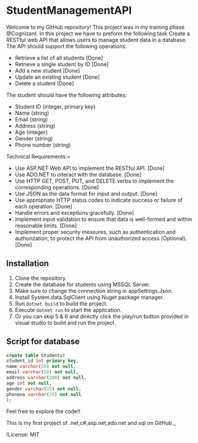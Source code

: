 # StudentManagementAPI
Welcome to my GitHub repository! This project was in my training phase @Cognizant. In this project we have to preform the following task
Create a RESTful web API that allows users to manage student data in a database. The API should support the following operations: 
-	Retrieve a list of all students [Done]
-	Retrieve a single student by ID [Done]
-	Add a new student [Done]
-	Update an existing student [Done]
-	Delete a student [Done]

The student should have the following attributes: 
-	Student ID (integer, primary key) 
-	Name (string) 
-	Email (string) 
-	Address (string) 
-	Age (integer) 
-	Gender (string) 
-	Phone number (string) 

Technical Requirements:=
- Use ASP.NET Web API to implement the RESTful API. [Done]
- Use ADO.NET to interact with the database. [Done]
-	Use HTTP GET, POST, PUT, and DELETE verbs to implement the corresponding operations. [Done]
-	Use JSON as the data format for input and output. [Done]
-	Use appropriate HTTP status codes to indicate success or failure of each operation. [Done]
-	Handle errors and exceptions gracefully. [Done]
-	Implement input validation to ensure that data is well-formed and within reasonable limits. [Done]
-	Implement proper security measures, such as authentication and authorization, to protect the API from unauthorized access (Optional). [Done]
 

## Installation
1. Clone the repository.
2. Create the database for students using MSSQL Server.
3. Make sure to  change the connection string in appSettings.Json.
4. Install System.data.SqlClient using Nuget package manager.
5. Run `dotnet build` to build the project.
6. Execute `dotnet run` to start the application.
7. Or you can skip 5 & 6 and directly click the play/run button provided in visual studio to build and run the project.

## Script for database
```sql
create table Students(
student_id int primary key,
name varchar(50) not null,
email varchar(50) not null,
address varchar(200) not null,
age int not null,
gender varchar(15) not null,
phoneno varchar(15) not null
);
```

Feel free to explore the code!!


This is my first project of .net,c#,asp.net,ado.net and sql on GitHub._

!License: MIT
